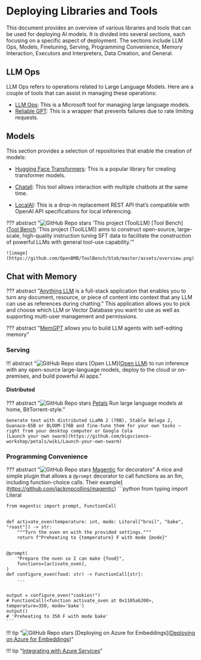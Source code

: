 # Deploying Libraries and Tools

This document provides an overview of various libraries and tools that can be used for deploying AI models. It is divided into several sections, each focusing on a specific aspect of deployment. The sections include LLM Ops, Models, Finetuning, Serving, Programming Convenience, Memory Interaction, Executors and Interpreters, Data Creation, and General.

## LLM Ops

LLM Ops refers to operations related to Large Language Models. Here are a couple of tools that can assist in managing these operations:

- [LLM Ops](https://github.com/microsoft/lmops): This is a Microsoft tool for managing large language models.
- [Reliable GPT](https://github.com/BerriAI/reliableGPT): This is a wrapper that prevents failures due to rate limiting requests.

## Models

This section provides a selection of repositories that enable the creation of models:

- [Hugging Face Transformers](https://huggingface.co/transformers/v4.0.1/index.html): This is a popular library for creating transformer models.

- [Chatall](https://github.com/sunner/ChatALL): This tool allows interaction with multiple chatbots at the same time.
- [LocalAI](https://github.com/go-skynet/LocalAI): This is a drop-in replacement REST API that’s compatible with OpenAI API specifications for local inferencing.

??? abstract "![GitHub Repo stars](https://badgen.net/github/stars/OpenBMB/ToolBench) 'This project (ToolLLM) [Tool Bench]([Tool Bench](https://github.com/OpenBMB/ToolBench) 'This project (ToolLLM)) aims to construct open-source, large-scale, high-quality instruction tuning SFT data to facilitate the construction of powerful LLMs with general tool-use capability.'"

    ![image](https://github.com/OpenBMB/ToolBench/blob/master/assets/overview.png)


## Chat with Memory

??? abstract "[Anything LLM](https://github.com/Mintplex-Labs/anything-llm?tab=readme-ov-fileI) is a full-stack application that enables you to turn any document, resource, or piece of content into context that any LLM can use as references during chatting."
    This application allows you to pick and choose which LLM or Vector Database you want to use as well as supporting multi-user management and permissions.

??? abstract "[MemGPT](https://github.com/cpacker/MemGPT)  allows you to build LLM agents with self-editing memory"

### Serving

!!! abstract "![GitHub Repo stars](https://badgen.net/github/stars/bentoml/OpenLLM) [Open LLM]([Open LLM](https://github.com/bentoml/OpenLLM)) to run inference with any open-source large-language models, deploy to the cloud or on-premises, and build powerful AI apps."

#### Distributed

??? abstract "![GitHub Repo stars](https://badgen.net/github/stars/bigscience-workshop/petals) [Petals]([Petals](https://github.com/bigscience-workshop/petals)) Run large language models at home, BitTorrent-style."

    Generate text with distributed LLaMA 2 (70B), Stable Beluga 2, Guanaco-65B or BLOOM-176B and fine‑tune them for your own tasks — right from your desktop computer or Google Cola
    [Launch your own swarm](https://github.com/bigscience-workshop/petals/wiki/Launch-your-own-swarm)

### Programming Convenience

??? abstract "![GitHub Repo stars](https://badgen.net/github/stars/jackmpcollins/magentic) [Magentic]([Magentic](https://github.com/jackmpcollins/magentic)) for decorators"
    A nice and simple plugin that allows a `@prompt` decorator to call functions as an llm, including function-choice calls.
    Their example](https://github.com/jackmpcollins/magentic)
    ```python
    from typing import Literal

    from magentic import prompt, FunctionCall


    def activate_oven(temperature: int, mode: Literal["broil", "bake", "roast"]) -> str:
        """Turn the oven on with the provided settings."""
        return f"Preheating to {temperature} F with mode {mode}"


    @prompt(
        "Prepare the oven so I can make {food}",
        functions=[activate_oven],
    )
    def configure_oven(food: str) -> FunctionCall[str]:
        ...


    output = configure_oven("cookies!")
    # FunctionCall(<function activate_oven at 0x1105a6200>, temperature=350, mode='bake')
    output()
    # 'Preheating to 350 F with mode bake'
    ```




!!! tip "![GitHub Repo stars](https://badgen.net/github/stars/ruoccofabrizio/azure-open-ai-embeddings-qna) [Deploying on Azure for Embeddings]([Deploying on Azure for Embeddings](https://github.com/ruoccofabrizio/azure-open-ai-embeddings-qna))"

!!! tip "[Integrating with Azure Services](https://www.youtube.com/watch?v=tW2EA4aZ_YQ)"
